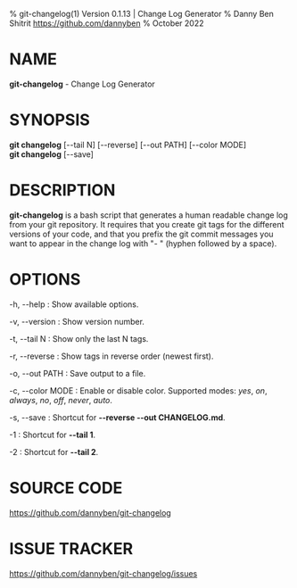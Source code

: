 % git-changelog(1) Version 0.1.13 | Change Log Generator
% Danny Ben Shitrit <https://github.com/dannyben>
% October 2022

<!-- Reference: https://linux.die.net/man/5/pandoc_markdown -->


NAME
==================================================

**git-changelog** - Change Log Generator


SYNOPSIS
==================================================

**git changelog** [--tail N] [--reverse] [--out PATH] [--color MODE]  
**git changelog** [--save]


DESCRIPTION
==================================================

**git-changelog** is a bash script that generates a human readable change
log from your git repository. It requires that you create git tags for 
the different versions of your code, and that you prefix the git commit
messages you want to appear in the change log with "- " (hyphen followed
by a space).


OPTIONS
==================================================

-h, --help
:    Show available options.

-v, --version
:    Show version number.

-t, --tail N
:    Show only the last N tags.

-r, --reverse
:    Show tags in reverse order (newest first).

-o, --out PATH
:    Save output to a file.

-c, --color MODE
:    Enable or disable color.
     Supported modes: *yes*, *on*, *always*, *no*, *off*, *never*, *auto*.

-s, --save
:    Shortcut for **--reverse --out CHANGELOG.md**.

-1
:    Shortcut for **--tail 1**.

-2
:    Shortcut for **--tail 2**.



SOURCE CODE
==================================================

https://github.com/dannyben/git-changelog


ISSUE TRACKER
==================================================

https://github.com/dannyben/git-changelog/issues
